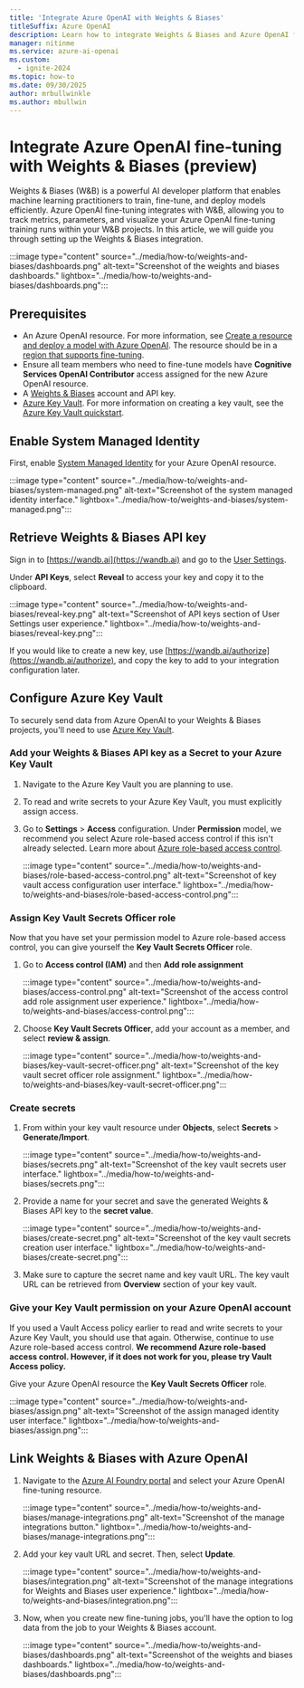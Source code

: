 ```yaml
---
title: 'Integrate Azure OpenAI with Weights & Biases'
titleSuffix: Azure OpenAI
description: Learn how to integrate Weights & Biases and Azure OpenAI fine-tuning.
manager: nitinme
ms.service: azure-ai-openai
ms.custom:
  - ignite-2024
ms.topic: how-to
ms.date: 09/30/2025
author: mrbullwinkle
ms.author: mbullwin
---
```


# Integrate Azure OpenAI fine-tuning with Weights & Biases (preview)

Weights & Biases (W&B) is a powerful AI developer platform that enables machine learning practitioners to train, fine-tune, and deploy models efficiently. Azure OpenAI fine-tuning integrates with W&B, allowing you to track metrics, parameters, and visualize your Azure OpenAI fine-tuning training runs within your W&B projects. In this article, we will guide you through setting up the Weights & Biases integration.

:::image type="content" source="../media/how-to/weights-and-biases/dashboards.png" alt-text="Screenshot of the weights and biases dashboards." lightbox="../media/how-to/weights-and-biases/dashboards.png":::

## Prerequisites

- An Azure OpenAI resource. For more information, see [Create a resource and deploy a model with Azure OpenAI](../how-to/create-resource.md). The resource should be in a [region that supports fine-tuning](../concepts/models.md#fine-tuning-models).
- Ensure all team members who need to fine-tune models have **Cognitive Services OpenAI Contributor** access assigned for the new Azure OpenAI resource.
- A [Weights & Biases](https://wandb.ai) account and API key.
- [Azure Key Vault](https://portal.azure.com/#create/Microsoft.KeyVault). For more information on creating a key vault, see the [Azure Key Vault quickstart](/azure/key-vault/general/quick-create-portal).

## Enable System Managed Identity

First, enable [System Managed Identity](/entra/identity/managed-identities-azure-resources/overview) for your Azure OpenAI resource.

:::image type="content" source="../media/how-to/weights-and-biases/system-managed.png" alt-text="Screenshot of the system managed identity interface." lightbox="../media/how-to/weights-and-biases/system-managed.png":::

## Retrieve Weights & Biases API key

Sign in to [https://wandb.ai](https://wandb.ai) and go to the [User Settings](https://wandb.ai/settings).

Under **API Keys**, select **Reveal** to access your key and copy it to the clipboard.

:::image type="content" source="../media/how-to/weights-and-biases/reveal-key.png" alt-text="Screenshot of API keys section of User Settings user experience." lightbox="../media/how-to/weights-and-biases/reveal-key.png":::

If you would like to create a new key, use [https://wandb.ai/authorize](https://wandb.ai/authorize), and copy the key to add to your integration configuration later.

## Configure Azure Key Vault

To securely send data from Azure OpenAI to your Weights & Biases projects, you'll need to use [Azure Key Vault](/azure/key-vault/general/overview).

### Add your Weights & Biases API key as a Secret to your Azure Key Vault

1. Navigate to the Azure Key Vault you are planning to use.
2. To read and write secrets to your Azure Key Vault, you must explicitly assign access.
3. Go to **Settings** > **Access** configuration. Under **Permission** model, we recommend you select Azure role-based access control if this isn't already selected. Learn more about [Azure role-based access control](/azure/role-based-access-control/overview?WT.mc_id=Portal-Microsoft_Azure_KeyVault).

    :::image type="content" source="../media/how-to/weights-and-biases/role-based-access-control.png" alt-text="Screenshot of key vault access configuration user interface." lightbox="../media/how-to/weights-and-biases/role-based-access-control.png":::

### Assign Key Vault Secrets Officer role

Now that you have set your permission model to Azure role-based access control, you can give yourself the **Key Vault Secrets Officer** role.

1. Go to **Access control (IAM)** and then **Add role assignment**

    :::image type="content" source="../media/how-to/weights-and-biases/access-control.png" alt-text="Screenshot of the access control add role assignment user experience." lightbox="../media/how-to/weights-and-biases/access-control.png":::

2. Choose **Key Vault Secrets Officer**, add your account as a member, and select **review & assign**.

    :::image type="content" source="../media/how-to/weights-and-biases/key-vault-secret-officer.png" alt-text="Screenshot of the key vault secret officer role assignment." lightbox="../media/how-to/weights-and-biases/key-vault-secret-officer.png":::

### Create secrets

1. From within your key vault resource under **Objects**, select **Secrets** > **Generate/Import**.

    :::image type="content" source="../media/how-to/weights-and-biases/secrets.png" alt-text="Screenshot of the key vault secrets user interface." lightbox="../media/how-to/weights-and-biases/secrets.png":::

2. Provide a name for your secret and save the generated Weights & Biases API key to the **secret value**.

    :::image type="content" source="../media/how-to/weights-and-biases/create-secret.png" alt-text="Screenshot of the key vault secrets creation user interface." lightbox="../media/how-to/weights-and-biases/create-secret.png":::

3. Make sure to capture the secret name and key vault URL. The key vault URL can be retrieved from **Overview** section of your key vault.

### Give your Key Vault permission on your Azure OpenAI account

If you used a Vault Access policy earlier to read and write secrets to your Azure Key Vault, you should use that again. Otherwise, continue to use Azure role-based access control. **We recommend Azure role-based access control. However, if it does not work for you, please try Vault Access policy.**

Give your Azure OpenAI resource the **Key Vault Secrets Officer** role.

:::image type="content" source="../media/how-to/weights-and-biases/assign.png" alt-text="Screenshot of the assign managed identity user interface." lightbox="../media/how-to/weights-and-biases/assign.png":::

## Link Weights & Biases with Azure OpenAI

1. Navigate to the [Azure AI Foundry portal](https://ai.azure.com/?cid=learnDocs) and select your Azure OpenAI fine-tuning resource.

    :::image type="content" source="../media/how-to/weights-and-biases/manage-integrations.png" alt-text="Screenshot of the manage integrations button." lightbox="../media/how-to/weights-and-biases/manage-integrations.png":::

2. Add your key vault URL and secret. Then, select **Update**.

    :::image type="content" source="../media/how-to/weights-and-biases/integration.png" alt-text="Screenshot of the manage integrations for Weights and Biases user experience." lightbox="../media/how-to/weights-and-biases/integration.png":::

3. Now, when you create new fine-tuning jobs, you'll have the option to log data from the job to your Weights & Biases account.

    :::image type="content" source="../media/how-to/weights-and-biases/dashboards.png" alt-text="Screenshot of the weights and biases dashboards." lightbox="../media/how-to/weights-and-biases/dashboards.png":::
